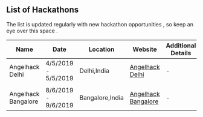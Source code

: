 ## List of Hackathons

The list is updated regularly with new hackathon opportunities , so keep an eye over this space .

| Name        | Date                    | Location                                            | Website                                                                                                          | Additional Details |
|-------------|-------------------------|--------------------------------------------------|------------------------------------------------------------------------------------------------------------------|------------------------|
| Angelhack Delhi | 4/5/2019 - 5/5/2019 | Delhi,India | [Angelhack Delhi](https://www.eventbrite.com/e/angelhack-2019-delhi-tickets-58778043711) | -                      |
||||||
| Angelhack Bangalore | 8/6/2019 - 9/6/2019 | Bangalore,India | [Angelhack Bangalore](https://www.eventbrite.com/e/angelhack-2019-bangalore-tickets-58778720736) | -                      |
